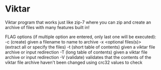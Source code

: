 # Viktar
Viktar program that works just like zip-7 where you can zip and create an archive of files with many features built in!

FLAG options (if multiple option are entered, only last one will be executed): 
  -c (create) given a filename to name to archive
  -x <optional files(s)> (extract all or specify the files)
  -t (short table of contents) given a viktar file archive or input redirection
  -T (long table of contents) given a viktar file archive or input redirection
  -V (validate) validates that the contents of the viktar file archive haven't been changed using crc32 values to check
